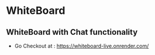 # WhiteBoard
## WhiteBoard with Chat functionality
* Go Checkout at : https://whiteboard-live.onrender.com/